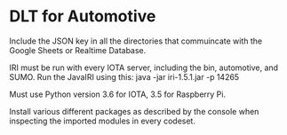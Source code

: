 # DLT for Automotive
Include the JSON key in all the directories that commuincate with the Google Sheets or Realtime Database.

IRI must be run with every IOTA server, including the bin, automotive, and SUMO. 
Run the JavaIRI using this: java -jar iri-1.5.1.jar -p 14265

Must use Python version 3.6 for IOTA, 3.5 for Raspberry Pi.

Install various different packages as described by the console when inspecting the imported modules in every codeset.
